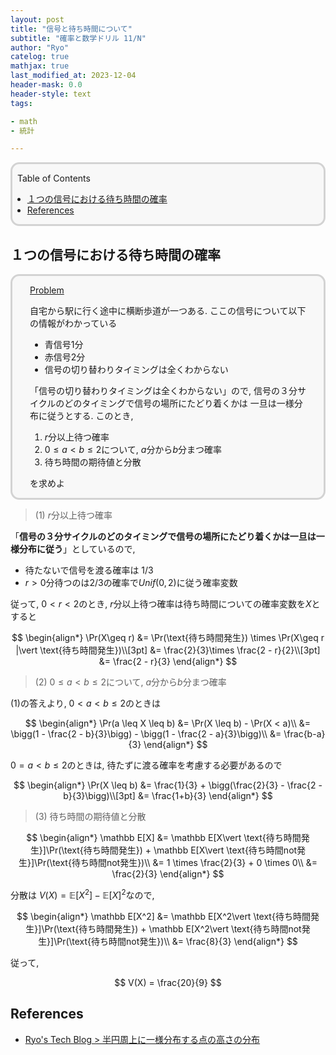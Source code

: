 ```yaml
---
layout: post
title: "信号と待ち時間について"
subtitle: "確率と数学ドリル 11/N"
author: "Ryo"
catelog: true
mathjax: true
last_modified_at: 2023-12-04
header-mask: 0.0
header-style: text
tags:

- math
- 統計

---
```


<div style='border-radius: 1em; border-style:solid; border-color:#D3D3D3; background-color:#F8F8F8'>

<p class="h4">&nbsp;&nbsp;Table of Contents</p>

<!-- START doctoc generated TOC please keep comment here to allow auto update -->
<!-- DON'T EDIT THIS SECTION, INSTEAD RE-RUN doctoc TO UPDATE -->

- [１つの信号における待ち時間の確率](#%EF%BC%91%E3%81%A4%E3%81%AE%E4%BF%A1%E5%8F%B7%E3%81%AB%E3%81%8A%E3%81%91%E3%82%8B%E5%BE%85%E3%81%A1%E6%99%82%E9%96%93%E3%81%AE%E7%A2%BA%E7%8E%87)
- [References](#references)

<!-- END doctoc generated TOC please keep comment here to allow auto update -->


</div>

## １つの信号における待ち時間の確率

<div style='padding-left: 2em; padding-right: 2em; border-radius: 1em; border-style:solid; border-color:#D3D3D3; background-color:#F8F8F8'>
<p class="h4"><ins>Problem</ins></p>

自宅から駅に行く途中に横断歩道が一つある. ここの信号について以下の情報がわかっている

- 青信号1分
- 赤信号2分
- 信号の切り替わりタイミングは全くわからない

「信号の切り替わりタイミングは全くわからない」ので, 信号の３分サイクルのどのタイミングで信号の場所にたどり着くかは
一旦は一様分布に従うとする. このとき,

1. $r$分以上待つ確率
2. $0 \leq a < b \leq 2$について, $a$分から$b$分まつ確率
3. 待ち時間の期待値と分散

を求めよ

</div>

> (1) $r$分以上待つ確率

「**信号の３分サイクルのどのタイミングで信号の場所にたどり着くかは一旦は一様分布に従う**」としているので,

- 待たないで信号を渡る確率は $1/3$
- $r > 0$分待つのは$2/3$の確率で$Unif(0, 2)$に従う確率変数

従って, $0 < r < 2$のとき, $r$分以上待つ確率は待ち時間についての確率変数を$X$とすると

$$
\begin{align*}
\Pr(X\geq r) &= \Pr(\text{待ち時間発生}) \times \Pr(X\geq r |\vert \text{待ち時間発生})\\[3pt]
             &= \frac{2}{3}\times \frac{2 - r}{2}\\[3pt]
             &= \frac{2 - r}{3}
\end{align*}
$$

> (2) $0 \leq a < b \leq 2$について, $a$分から$b$分まつ確率

(1)の答えより, $0 < a < b \leq 2$のときは

$$
\begin{align*}
\Pr(a \leq X \leq b) &= \Pr(X \leq b) - \Pr(X < a)\\
                     &= \bigg(1 - \frac{2 - b}{3}\bigg) - \bigg(1 - \frac{2 - a}{3}\bigg)\\
                     &= \frac{b-a}{3}
\end{align*}
$$

$0 = a <  b \leq 2$のときは, 待たずに渡る確率を考慮する必要があるので

$$
\begin{align*}
\Pr(X \leq b) &= \frac{1}{3} + \bigg(\frac{2}{3} - \frac{2 - b}{3}\bigg)\\[3pt]
              &= \frac{1+b}{3}
\end{align*}
$$

> (3) 待ち時間の期待値と分散

<div class="math display" style="overflow: auto">
$$
\begin{align*}
\mathbb E[X] &= \mathbb E[X\vert \text{待ち時間発生}]\Pr(\text{待ち時間発生}) + \mathbb E[X\vert \text{待ち時間not発生}]\Pr(\text{待ち時間not発生})\\
             &= 1 \times \frac{2}{3} + 0 \times 0\\
             &= \frac{2}{3}
\end{align*}
$$
</div>


分散は $V(X) = \mathbb E[X^2] - \mathbb E[X]^2$なので,

<div class="math display" style="overflow: auto">
$$
\begin{align*}
\mathbb E[X^2] &= \mathbb E[X^2\vert \text{待ち時間発生}]\Pr(\text{待ち時間発生}) + \mathbb E[X^2\vert \text{待ち時間not発生}]\Pr(\text{待ち時間not発生})\\
             &= \frac{8}{3}
\end{align*}
$$
</div>

従って, 

$$
V(X) = \frac{20}{9}
$$

References
-------------

- [Ryo's Tech Blog > 半円周上に一様分布する点の高さの分布](https://ryonakagami.github.io/2021/02/04/uniform-on-circular-and-height-distribution/)